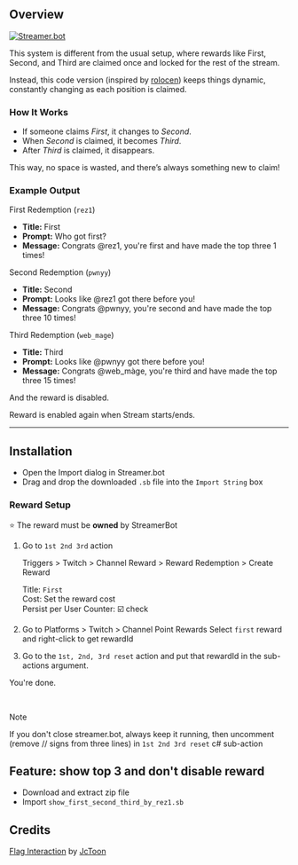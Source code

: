 ## Overview
[![Streamer.bot](https://img.shields.io/badge/Streamer.bot-v0.2.6%2B-blue?style=flat)](https://streamer.bot)

This system is different from the usual setup, where rewards like First, Second, and Third are claimed once and locked for the rest of the stream.

Instead, this code version (inspired by [rolocen](https://www.twitch.tv/rolocen)) keeps things dynamic, constantly changing as each position is claimed.

### How It Works
- If someone claims *First*, it changes to *Second*.
- When *Second* is claimed, it becomes *Third*.
- After *Third* is claimed, it disappears.

This way, no space is wasted, and there’s always something new to claim!

### Example Output
First Redemption (`rez1`)
- **Title:** First
- **Prompt:** Who got first?
- **Message:** Congrats @rez1, you're first and have made the top three 1 times!  

Second Redemption (`pwnyy`)
- **Title:** Second
- **Prompt:** Looks like @rez1 got there before you!
- **Message:** Congrats @pwnyy, you're second and have made the top three 10 times!  

Third Redemption (`web_mage`)
- **Title:** Third
- **Prompt:** Looks like @pwnyy got there before you!
- **Message:** Congrats @web_màge, you're third and have made the top three 15 times!

And the reward is disabled.

Reward is enabled again when Stream starts/ends.

---

## Installation
- Open the Import dialog in Streamer.bot
- Drag and drop the downloaded `.sb` file into the `Import String` box

### Reward Setup
⭐ The reward must be **owned** by StreamerBot

1. Go to `1st 2nd 3rd` action

    Triggers > Twitch > Channel Reward > Reward Redemption > Create Reward

    Title: `First` <br>
    Cost: Set the reward cost <br>
    Persist per User Counter: ☑️ check

2. Go to Platforms > Twitch > Channel Point Rewards
   Select `first` reward and right-click to get rewardId

3. Go to the `1st, 2nd, 3rd reset` action and put that rewardId in the sub-actions argument.

You're done.

<br>

> [!NOTE]
> If you don't close streamer.bot, always keep it running, then uncomment (remove // signs from three lines) in `1st 2nd 3rd reset` c# sub-action

## Feature: show top 3 and don't disable reward
- Download and extract zip file
- Import `show_first_second_third_by_rez1.sb`

## Credits
[Flag Interaction](https://rive.app/marketplace/4993-10101-flag-interaction/) by [JcToon](https://rive.app/@JcToon)
